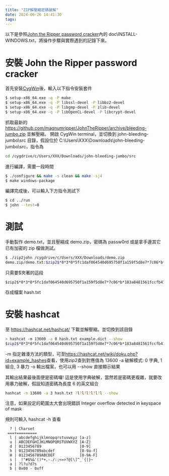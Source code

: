 ```yaml
---
title: "ZIP解壓縮密碼破解"
date: 2024-06-26 14:41:30
tags:
---
```


以下是參照[John the Ripper password cracker](https://www.openwall.com/john/)內的 doc\INSTALL-WINDOWS.txt，將操作步驟與實際遇到的記錄下來。

<!--more-->

# 安裝 John the Ripper password cracker

首先安裝[CygWin](https://cygwin.com/install.html)後，輸入以下指令安裝套件

```bash
$ setup-x86_64.exe -q -P make
$ setup-x86_64.exe -q -P libssl-devel -P libbz2-devel
$ setup-x86_64.exe -q -P libgmp-devel -P zlib-devel
$ setup-x86_64.exe -q -P libOpenCL-devel -P libcrypt-devel
```

抓取最新的 https://github.com/magnumripper/JohnTheRipper/archive/bleeding-jumbo.zip 並解壓縮。
開啟 CygWin terminal，並切換到 john-bleeding-jumbo\src 目錄，假設位於 C:\Users\XXX\Downloads\john-bleeding-jumbo\src，指令為

```bash
cd /cygdrive/c/Users/XXX/Downloads/john-bleeding-jumbo/src
```

進行編譯，需要一段時間

```bash
$ ./configure && make -s clean && make -sj4
$ make windows-package
```

編譯完成後，可以輸入下方指令測試下

```bash
$ cd ../run
$ john --test=0
```

# 測試

手動製作 demo.txt，並且壓縮成 demo.zip，密碼為 passw0rd
或是拿手邊其它已有加密的 zip 檔做測試。

```bash
$ ./zip2john /cygdrive/c/Users/XXX/Downloads/demo.zip
demo.zip/demo.txt:$zip2$*0*3*0*5fc1daf064540d695750f1a159f5d8e7*7c06*b*183a8481561fccfb41176c*b331ede7817195ecf59d*$/zip2$:demo.txt:demo.zip:/cygdrive/c/Users/XXX/Downloads/demo.zip
```

只需要$夾著的這段

```
$zip2$*0*3*0*5fc1daf064540d695750f1a159f5d8e7*7c06*b*183a8481561fccfb41176c*b331ede7817195ecf59d*$/zip2$
```

存成檔案 hash.txt

# 安裝 hashcat

至 https://hashcat.net/hashcat/ 下載並解壓縮。並切換到該目錄

```bash
> hashcat -m 13600 -a 0 hash.txt example.dict --show
$zip2$*0*3*0*5fc1daf064540d695750f1a159f5d8e7*7c06*b*183a8481561fccfb41176c*b331ede7817195ecf59d*$/zip2$:passw0rd
```

-m 指定雜湊方法的類型，可至<https://hashcat.net/wiki/doku.php?id=example_hashes>查看，使用$zip2$查到對應值為 13600
-a 破解模式: 0 字典, 1 組合, 3 暴力
-o 輸出檔案，也可以用 -\-show 直接顯示結果

其輸出結果最後面便是密碼囉!
這是使用字典破解，當然若是密碼更複雜，就要改用暴力破解，假設知道密碼為長度 6 的英文組合

```bash
hashcat -m 13600 -a 3 hash.txt ?l?l?l?l?l?l --show
```

注意，如果設定的範圍太大會出現錯誤
Integer overflow detected in keyspace of mask

規則可輸入 hashcat -h 查看

```
  ? | Charset
 ===+=========
  l | abcdefghijklmnopqrstuvwxyz [a-z]
  u | ABCDEFGHIJKLMNOPQRSTUVWXYZ [A-Z]
  d | 0123456789                 [0-9]
  h | 0123456789abcdef           [0-9a-f]
  H | 0123456789ABCDEF           [0-9A-F]
  s |  !"#$%&'()*+,-./:;<=>?@[\]^_`{|}~
  a | ?l?u?d?s
  b | 0x00 - 0xff
```

